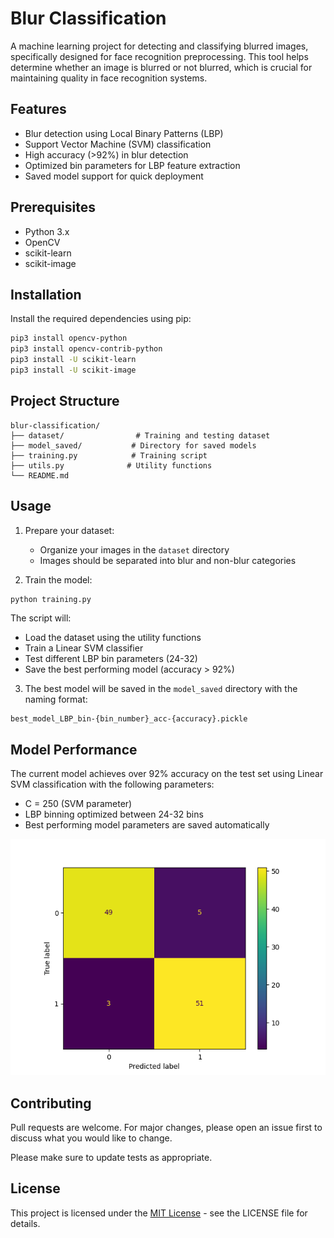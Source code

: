 # Blur Classification

A machine learning project for detecting and classifying blurred images, specifically designed for face recognition preprocessing. This tool helps determine whether an image is blurred or not blurred, which is crucial for maintaining quality in face recognition systems.

## Features

- Blur detection using Local Binary Patterns (LBP)
- Support Vector Machine (SVM) classification
- High accuracy (>92%) in blur detection
- Optimized bin parameters for LBP feature extraction
- Saved model support for quick deployment

## Prerequisites

- Python 3.x
- OpenCV
- scikit-learn
- scikit-image

## Installation

Install the required dependencies using pip:

```bash
pip3 install opencv-python
pip3 install opencv-contrib-python
pip3 install -U scikit-learn
pip3 install -U scikit-image
```

## Project Structure

```
blur-classification/
├── dataset/                # Training and testing dataset
├── model_saved/           # Directory for saved models
├── training.py            # Training script
├── utils.py              # Utility functions
└── README.md
```

## Usage

1. Prepare your dataset:
   - Organize your images in the `dataset` directory
   - Images should be separated into blur and non-blur categories

2. Train the model:
```bash
python training.py
```
The script will:
- Load the dataset using the utility functions
- Train a Linear SVM classifier
- Test different LBP bin parameters (24-32)
- Save the best performing model (accuracy > 92%)

3. The best model will be saved in the `model_saved` directory with the naming format:
```
best_model_LBP_bin-{bin_number}_acc-{accuracy}.pickle
```

## Model Performance

The current model achieves over 92% accuracy on the test set using Linear SVM classification with the following parameters:
- C = 250 (SVM parameter)
- LBP binning optimized between 24-32 bins
- Best performing model parameters are saved automatically

![Confusion Matrix](confusion-matrix-lbp-14-points.png)

## Contributing

Pull requests are welcome. For major changes, please open an issue first to discuss what you would like to change.

Please make sure to update tests as appropriate.

## License

This project is licensed under the [MIT License](https://choosealicense.com/licenses/mit/) - see the LICENSE file for details.
